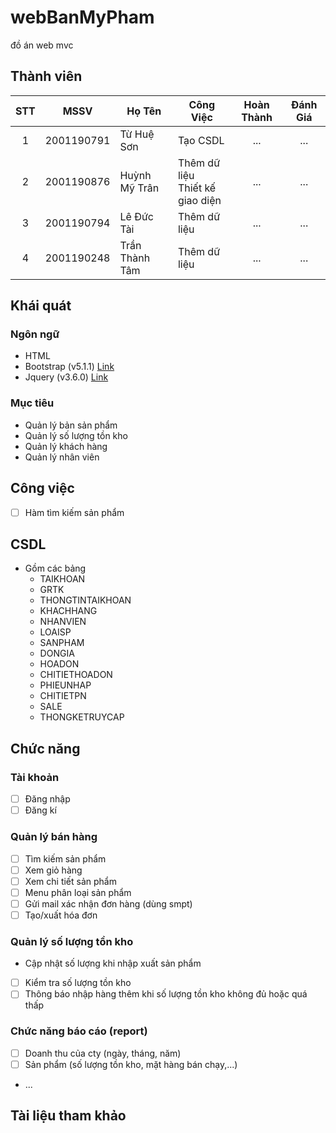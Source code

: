 # webBanMyPham
đồ án web mvc

## Thành viên
| STT   | MSSV          | Họ Tên            | Công Việc | Hoàn Thành    | Đánh Giá  |
| :---: | :---:         | ---               | ---       | :---:         | :---:     |
| 1     | 2001190791    | Từ Huệ Sơn        | Tạo CSDL      | ...           | ...       |
| 2     | 2001190876    | Huỳnh Mỹ Trân     | Thêm dữ liệu<br>Thiết kế giao diện       | ...           | ...       |
| 3     | 2001190794    | Lê Đức Tài        | Thêm dữ liệu      | ...           | ...       |
| 4     | 2001190248    | Trần Thành Tâm    | Thêm dữ liệu       | ...           | ...       |

## Khái quát
### Ngôn ngữ
- HTML
- Bootstrap (v5.1.1) [Link](https://getbootstrap.com/)
- Jquery (v3.6.0) [Link](https://jquery.com/)

### Mục tiêu
- Quản lý bản sản phẩm
- Quản lý số lượng tồn kho
- Quản lý khách hàng
- Quản lý nhân viên

## Công việc
- [ ] Hàm tìm kiếm sản phẩm

## CSDL
- Gồm các bảng
    - TAIKHOAN
    - GRTK
    - THONGTINTAIKHOAN
    - KHACHHANG
    - NHANVIEN
    - LOAISP
    - SANPHAM
    - DONGIA
    - HOADON
    - CHITIETHOADON
    - PHIEUNHAP
    - CHITIETPN
    - SALE
    - THONGKETRUYCAP

## Chức năng
### Tài khoản
- [ ] Đăng nhập
- [ ] Đăng kí
### Quản lý bán hàng
- [ ] Tìm kiếm sản phẩm
- [ ] Xem giỏ hàng 
- [ ] Xem chi tiết sản phẩm
- [ ] Menu phân loại sản phẩm
- [ ] Gửi mail xác nhận đơn hàng (dùng smpt)
- [ ] Tạo/xuất hóa đơn
### Quản lý số lượng tồn kho
- Cập nhật số lượng khi nhập xuất sản phẩm
- [ ] Kiểm tra số lượng tồn kho
- [ ] Thông báo nhập hàng thêm khi số lượng tồn kho không đủ hoặc quá thấp
### Chức năng báo cáo (report)
- [ ] Doanh thu của cty (ngày, tháng, năm)
- [ ] Sản phẩm (số lượng tồn kho, mặt hàng bán chạy,...)
- ...

## Tài liệu tham khảo
